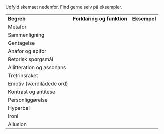 Udfyld skemaet nedenfor. Find gerne selv på eksempler.

|                           |                            |              |
| ------------------------- | -------------------------- | ------------ |
| **Begreb**                | **Forklaring og funktion** | **Eksempel** |
| Metafor                   |                            |              |
| Sammenligning             |                            |              |
| Gentagelse                |                            |              |
| Anafor og epifor          |                            |              |
| Retorisk spørgsmål        |                            |              |
| Allitteration og assonans |                            |              |
| Tretrinsraket             |                            |              |
| Emotiv (værdiladede ord)  |                            |              |
| Kontrast og antitese      |                            |              |
| Personliggørelse          |                            |              |
| Hyperbel                  |                            |              |
| Ironi                     |                            |              |
| Allusion                  |                            |              |